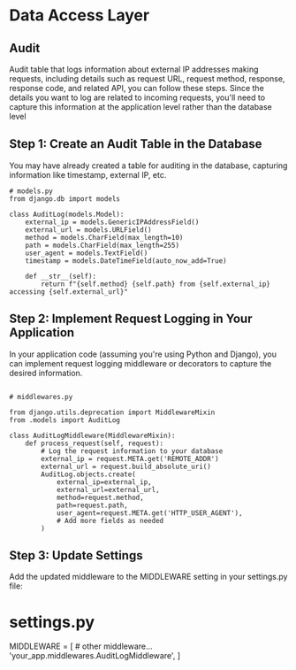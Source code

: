 # Data Access Layer

## Audit


Audit table that logs information about external IP addresses making requests, including details such as request URL, request method, response, response code, and related API, you can follow these steps. Since the details you want to log are related to incoming requests, you'll need to capture this information at the application level rather than the database level

## Step 1: Create an Audit Table in the Database

You may have already created a table for auditing in the database, capturing information like timestamp, external IP, etc.


```
# models.py
from django.db import models

class AuditLog(models.Model):
    external_ip = models.GenericIPAddressField()
    external_url = models.URLField()
    method = models.CharField(max_length=10)
    path = models.CharField(max_length=255)
    user_agent = models.TextField()
    timestamp = models.DateTimeField(auto_now_add=True)

    def __str__(self):
        return f"{self.method} {self.path} from {self.external_ip} accessing {self.external_url}"
```



## Step 2: Implement Request Logging in Your Application

In your application code (assuming you're using Python and Django), you can implement request logging middleware or decorators to capture the desired information.


```

# middlewares.py

from django.utils.deprecation import MiddlewareMixin
from .models import AuditLog

class AuditLogMiddleware(MiddlewareMixin):
    def process_request(self, request):
        # Log the request information to your database
        external_ip = request.META.get('REMOTE_ADDR')
        external_url = request.build_absolute_uri()
        AuditLog.objects.create(
            external_ip=external_ip,
            external_url=external_url,
            method=request.method,
            path=request.path,
            user_agent=request.META.get('HTTP_USER_AGENT'),
            # Add more fields as needed
        )
```

## Step 3: Update Settings

Add the updated middleware to the MIDDLEWARE setting in your settings.py file:

# settings.py
MIDDLEWARE = [
    # other middleware...
    'your_app.middlewares.AuditLogMiddleware',
]
